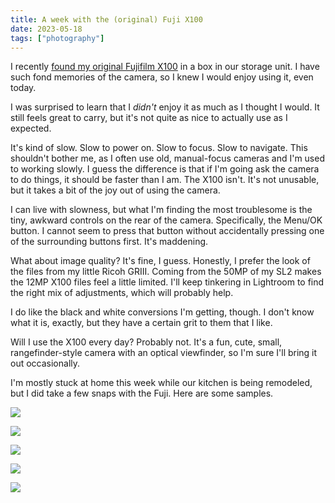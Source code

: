 ```yaml
---
title: A week with the (original) Fuji X100
date: 2023-05-18
tags: ["photography"]
---
```



I recently [found my original Fujifilm X100](/2023/05/some-old-cameras) in a box in our storage unit. I have such fond memories of the camera, so I knew I would enjoy using it, even today.

I was surprised to learn that I _didn't_ enjoy it as much as I thought I would. It still feels great to carry, but it's not quite as nice to actually use as I expected.

It's kind of slow. Slow to power on. Slow to focus. Slow to navigate. This shouldn't bother me, as I often use old, manual-focus cameras and I'm used to working slowly. I guess the difference is that if I'm going ask the camera to do things, it should be faster than I am. The X100 isn't. It's not unusable, but it takes a bit of the joy out of using the camera.

I can live with slowness, but what I'm finding the most troublesome is the tiny, awkward controls on the rear of the camera. Specifically, the Menu/OK button. I cannot seem to press that button without accidentally pressing one of the surrounding buttons first. It's maddening.

What about image quality? It's fine, I guess. Honestly, I prefer the look of the files from my little Ricoh GRIII. Coming from the 50MP of my SL2 makes the 12MP X100 files feel a little limited. I'll keep tinkering in Lightroom to find the right mix of adjustments, which will probably help.

I do like the black and white conversions I'm getting, though. I don't know what it is, exactly, but they have a certain grit to them that I like.

Will I use the X100 every day? Probably not. It's a fun, cute, small, rangefinder-style camera with an optical viewfinder, so I'm sure I'll bring it out occasionally.

I'm mostly stuck at home this week while our kitchen is being remodeled, but I did take a few snaps with the Fuji. Here are some samples.

![](/img/2023/2023-05-18-photo02.jpg)

![](/img/2023/2023-05-18-photo03.jpg)

![](/img/2023/2023-05-18-photo04.jpg)

![](/img/2023/2023-05-18-photo05.jpg)

![](/img/2023/2023-05-18-photo06.jpg)
